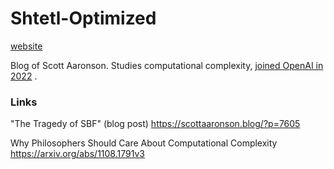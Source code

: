 # Shtetl-Optimized

[website](https://scottaaronson.blog/)

Blog of Scott Aaronson. Studies computational complexity, [joined OpenAI in 2022](https://scottaaronson.blog/?p=6484) .


### Links
"The Tragedy of SBF" (blog post)
https://scottaaronson.blog/?p=7605

Why Philosophers Should Care About Computational Complexity
https://arxiv.org/abs/1108.1791v3
